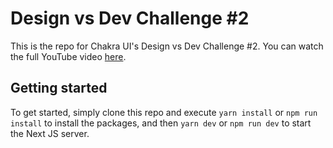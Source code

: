 # Design vs Dev Challenge #2

This is the repo for Chakra UI's Design vs Dev Challenge #2. You can watch the full YouTube video [here](https://www.youtube.com/watch?v=wGhZMOInL18&list=PLLh_woCGjyGqed2oBdr7K0r7HcS6X4DCH&index=1).

## Getting started
To get started, simply clone this repo and execute `yarn install` or `npm run install` to install the packages, and then `yarn dev` or `npm run dev` to start the Next JS server.